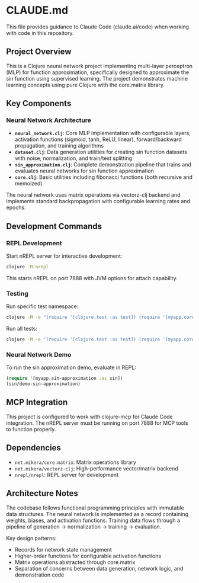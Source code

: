 # CLAUDE.md

This file provides guidance to Claude Code (claude.ai/code) when working with code in this repository.

## Project Overview

This is a Clojure neural network project implementing multi-layer perceptron (MLP) for function approximation, specifically designed to approximate the sin function using supervised learning. The project demonstrates machine learning concepts using pure Clojure with the core.matrix library.

## Key Components

### Neural Network Architecture
- **`neural_network.clj`**: Core MLP implementation with configurable layers, activation functions (sigmoid, tanh, ReLU, linear), forward/backward propagation, and training algorithms
- **`dataset.clj`**: Data generation utilities for creating sin function datasets with noise, normalization, and train/test splitting
- **`sin_approximation.clj`**: Complete demonstration pipeline that trains and evaluates neural networks for sin function approximation
- **`core.clj`**: Basic utilities including fibonacci functions (both recursive and memoized)

The neural network uses matrix operations via vectorz-clj backend and implements standard backpropagation with configurable learning rates and epochs.

## Development Commands

### REPL Development
Start nREPL server for interactive development:
```bash
clojure -M:nrepl
```
This starts nREPL on port 7888 with JVM options for attach capability.

### Testing
Run specific test namespace:
```bash
clojure -M -e "(require '[clojure.test :as test]) (require '[myapp.core-test]) (test/run-tests 'myapp.core-test)"
```

Run all tests:
```bash
clojure -M -e "(require '[clojure.test :as test]) (require '[myapp.core-test]) (test/run-all-tests #\".*-test$\")"
```

### Neural Network Demo
To run the sin approximation demo, evaluate in REPL:
```clojure
(require '[myapp.sin-approximation :as sin])
(sin/demo-sin-approximation)
```

## MCP Integration

This project is configured to work with clojure-mcp for Claude Code integration. The nREPL server must be running on port 7888 for MCP tools to function properly.

## Dependencies

- `net.mikera/core.matrix`: Matrix operations library
- `net.mikera/vectorz-clj`: High-performance vector/matrix backend
- `nrepl/nrepl`: REPL server for development

## Architecture Notes

The codebase follows functional programming principles with immutable data structures. The neural network is implemented as a record containing weights, biases, and activation functions. Training data flows through a pipeline of generation → normalization → training → evaluation.

Key design patterns:
- Records for network state management
- Higher-order functions for configurable activation functions
- Matrix operations abstracted through core.matrix
- Separation of concerns between data generation, network logic, and demonstration code